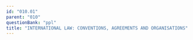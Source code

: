 ```yaml
---
id: "010.01"
parent: "010"
questionBank: "ppl"
title: "INTERNATIONAL LAW: CONVENTIONS, AGREEMENTS AND ORGANISATIONS"
---
```

